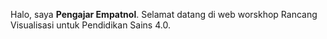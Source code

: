 Halo, saya **Pengajar Empatnol**. Selamat datang di web worskhop Rancang Visualisasi untuk Pendidikan Sains 4.0.
